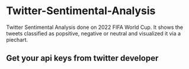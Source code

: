 # Twitter-Sentimental-Analysis
Twitter Sentimental Analysis done on 2022 FIFA World Cup. It shows the tweets classified as popsitive, negative or neutral and visualized it via a piechart.

## Get your api keys from twitter developer

